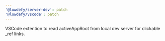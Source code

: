 ```yaml
---
'@lowdefy/server-dev': patch
'@lowdefy/vscode': patch
---
```


VSCode extention to read activeAppRoot from local dev server for clickable \_ref links.
